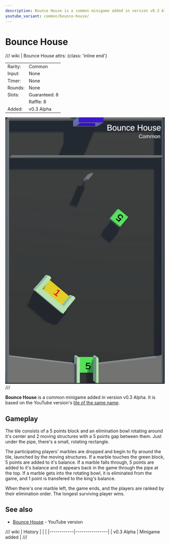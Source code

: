```yaml
---
description: Bounce House is a common minigame added in version v0.3 Alpha. It's based on the YouTuve version of the same name.
youtube_variant: common/bounce-house/
---
```


# Bounce House

/// wiki | Bounce House
    attrs: {class: 'inline end'}

|           |                                                           |
|-----------|-----------------------------------------------------------|
| Rarity:   | Common                                                    |
| Input:    | None                                                      |
| Timer:    | None                                                      |
| Rounds:   | None                                                      |
| Slots:    | Guaranteed: 8                                             |
|           | Raffle: 8                                                 |
| Added:    | v0.3 Alpha                                                |

![bounce-house](../../assets/images/minigames/twitch/bounce-house.png)
///

**Bounce House** is a common minigame added in version v0.3 Alpha. It is based on the YouTube version's [tile of the same name](../../youtube-minigames/common/bounce-house.md).

## Gameplay

The tile consists of a 5 points block and an elimination bowl rotating around it's center and 2 moving structures with a 5 points gap between them. Just under the pipe, there's a small, rotating rectangle.

The participating players' marbles are dropped and begin to fly around the tile, launched by the moving structures. If a marble touches the green block, 5 points are added to it's balance. If a marble falls through, 5 points are added to it's balance and it appears back in the game through the pipe at the top. If a marble gets into the rotating bowl, it is eliminated from the game, and 1 point is transfered to the king's balance.

When there's one marble left, the game ends, and the players are ranked by their elimination order. The longest surviving player wins.

## See also

- [Bounce House](../../youtube-minigames/common/bounce-house.md) - YouTube version

/// wiki | History
|            |                |
|------------|----------------|
| v0.3 Alpha | Minigame added |
///
